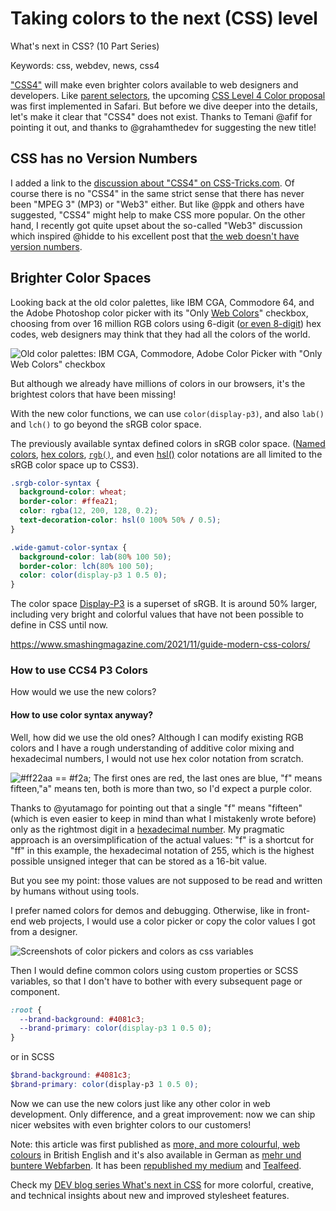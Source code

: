 # Taking colors to the next (CSS) level

What's next in CSS? (10 Part Series)

Keywords: css, webdev, news, css4

["CSS4"](https://css-tricks.com/css4/) will make even brighter colors available to web designers and developers. Like [parent selectors](https://dev.to/ingosteinke/css-hasparent-selectors-287c), the upcoming [CSS Level 4 Color proposal](https://www.w3.org/TR/css-color-4/) was first implemented in Safari. But before we dive deeper into the details, let's make it clear that "CSS4" does not exist. Thanks to Temani @afif for pointing it out, and thanks to @grahamthedev for suggesting the new title!

## CSS has no Version Numbers

I added a link to the [discussion about "CSS4" on CSS-Tricks.com](https://css-tricks.com/css4/). Of course there is no "CSS4" in the same strict sense that there has never been "MPEG 3" (MP3) or "Web3" either. But like @ppk and others have suggested, "CSS4" might help to make CSS more popular. On the other hand, I recently got quite upset about the so-called "Web3" discussion which inspired @hidde to his excellent post that [the web doesn't have version numbers](https://hiddedevries.nl/en/blog/2022-01-03-the-web-doesnt-have-version-numbers).

## Brighter Color Spaces

Looking back at the old color palettes, like IBM CGA, Commodore 64, and the Adobe Photoshop color picker with its "Only [Web Colors](https://en.wikipedia.org/wiki/Web_colors)" checkbox, choosing from over 16 million RGB colors using 6-digit ([or even 8-digit](https://dev.to/inhuofficial/hold-on-there-are-4-and-8-digit-hex-codes-for-colours-261i)) hex codes, web designers may think that they had all the colors of the world.

![Old color palettes: IBM CGA, Commodore, Adobe Color Picker with "Only Web Colors" checkbox](https://dev-to-uploads.s3.amazonaws.com/uploads/articles/n04ss1r7pxrkf80rq3fi.png)

But although we already have millions of colors in our browsers, it's the brightest colors that have been missing!

With the new color functions, we can use `color(display-p3)`, and also `lab()` and `lch()` to go beyond the sRGB color space.

The previously available syntax defined colors in sRGB color space. ([Named colors](https://www.w3.org/wiki/CSS/Properties/color/keywords), [hex colors](https://www.w3.org/wiki/CSS/Properties/color/RGB), [`rgb()`](https://developer.mozilla.org/en-US/docs/Web/CSS/color_value/rgb()), and even [hsl()](https://developer.mozilla.org/en-US/docs/Web/CSS/color_value/hsl()) color notations are all limited to the sRGB color space up to CSS3).

```css
.srgb-color-syntax {
  background-color: wheat;
  border-color: #ffea21;
  color: rgba(12, 200, 128, 0.2);
  text-decoration-color: hsl(0 100% 50% / 0.5);
}

.wide-gamut-color-syntax {
  background-color: lab(80% 100 50);
  border-color: lch(80% 100 50);
  color: color(display-p3 1 0.5 0);
}
```

The color space [Display-P3](https://css-tricks.com/wide-gamut-color-in-css-with-display-p3/) is a superset of sRGB. It is around 50% larger, including very bright and colorful values that have not been possible to define in CSS until now.


https://www.smashingmagazine.com/2021/11/guide-modern-css-colors/

### How to use CCS4 P3 Colors

How would we use the new colors?

#### How to use color syntax anyway?

Well, how did we use the old ones? Although I can modify existing RGB colors and I have a rough understanding of additive color mixing and hexadecimal numbers, I would not use hex color notation from scratch.

![#ff22aa == #f2a; The first ones are red, the last ones are blue, "f" means fifteen,"a" means ten, both is more than two,  so I'd expect a purple color.](https://dev-to-uploads.s3.amazonaws.com/uploads/articles/7q4rqid9hw53k9wzq5y3.png)

Thanks to @yutamago for pointing out that a single "f" means "fifteen" (which is even easier to keep in mind than what I mistakenly wrote before) only as the rightmost digit in a [hexadecimal number](https://en.wikipedia.org/wiki/Hexadecimal). My pragmatic approach is an oversimplification of the actual values: "f" is a shortcut for "ff" in this example, the hexadecimal notation of 255, which is the highest possible unsigned integer that can be stored as a 16-bit value.

But you see my point: those values are not supposed to be read and written by humans without using tools.

I prefer named colors for demos and debugging. Otherwise, like in front-end web projects, I would use a color picker or copy the color values I got from a designer.

![Screenshots of color pickers and colors as css variables](https://dev-to-uploads.s3.amazonaws.com/uploads/articles/gp4ox3tkwwdis5m8j3nl.png)

Then I would define common colors using custom properties or SCSS variables, so that I don't have to bother with every subsequent page or component.

```css
:root {
  --brand-background: #4081c3;
  --brand-primary: color(display-p3 1 0.5 0);
}
```

or in SCSS

```scss
$brand-background: #4081c3;
$brand-primary: color(display-p3 1 0.5 0);
```

Now we can use the new colors just like any other color in web development. Only difference, and a great improvement: now we can ship nicer websites with even brighter colors to our customers!

Note: this article was first published as [more, and more colourful, web colours](https://www.open-mind-culture.org/en/1982/more-and-more-colourful-web-colours/) in British English and it's also available in German as [mehr und buntere Webfarben](https://www.open-mind-culture.org/1985/mehr-und-buntere-webfarben/). It has been [republished my medium](https://ingosteinke.medium.com/more-and-more-colorful-web-colors-7a7da219120d) and [Tealfeed](https://tealfeed.com/more-colourful-web-colors-qxxga).

Check my [DEV blog series What's next in CSS](https://dev.to/ingosteinke/series/16136) for more colorful, creative, and technical insights about new and improved stylesheet features.
